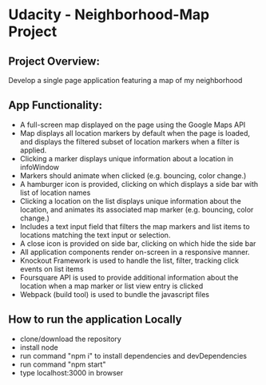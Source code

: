 # Udacity - Neighborhood-Map Project

## Project Overview:

Develop a single page application featuring a map of my neighborhood 

## App Functionality:

* A full-screen map displayed on the page using the Google Maps API
* Map displays all location markers by default when the page is loaded, and displays the filtered subset of location markers when a filter is applied.
* Clicking a marker displays unique information about a location in infoWindow 
* Markers should animate when clicked (e.g. bouncing, color change.)
* A hamburger icon is provided, clicking on which displays a side bar with list of location names
* Clicking a location on the list displays unique information about the location, and animates its associated map marker (e.g. bouncing, color change.)
* Includes a text input field that filters the map markers and list items to locations matching the text input or selection.
* A close icon is provided on side bar, clicking on which hide the side bar
* All application components render on-screen in a responsive manner.
* Knockout Framework is used to handle the list, filter, tracking click events on list items
* Foursquare API is used to provide additional information about the location when a map marker or list view entry is clicked
* Webpack (build tool) is used to bundle the javascript files

## How to run the application Locally

* clone/download the repository
* install node
* run command "npm i" to install dependencies and devDependencies
* run command "npm start" 
* type localhost:3000 in browser